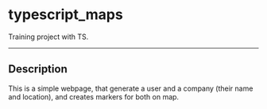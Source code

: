 # typescript_maps
Training project with TS.


<hr/>
<h2>Description</h2>
<p>This is a simple webpage, that generate a user and a company (their name and location), and 
creates markers for both on map.</p>

